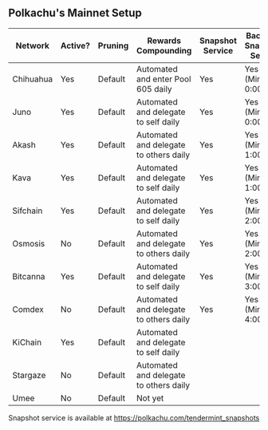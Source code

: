 ## Polkachu's Mainnet Setup

| Network   | Active? | Pruning | Rewards Compounding                    | Snapshot Service | Backup / Snapshot Server | PRC Server |
| --------- | ------- | ------- | -------------------------------------- | ---------------- | ------------------------ | ---------- |
| Chihuahua | Yes     | Default | Automated and enter Pool 605 daily     | Yes              | Yes (Minio1: 0:00)       |            |
| Juno      | Yes     | Default | Automated and delegate to self daily   | Yes              | Yes (Minio2: 0:00)       |            |
| Akash     | Yes     | Default | Automated and delegate to others daily | Yes              | Yes (Minio1: 1:00)       |            |
| Kava      | Yes     | Default | Automated and delegate to self daily   | Yes              | Yes (Minio2: 1:00)       |            |
| Sifchain  | Yes     | Default | Automated and delegate to self daily   | Yes              | Yes (Minio1: 2:00)       |            |
| Osmosis   | No      | Default | Automated and delegate to others daily | Yes              | Yes (Minio2: 2:00)       |            |
| Bitcanna  | Yes     | Default | Automated and delegate to self daily   | Yes              | Yes (Minio1: 3:00)       |            |
| Comdex    | No      | Default | Automated and delegate to others daily | Yes              | Yes (Minio1: 4:00)       |            |
| KiChain   | Yes     | Default | Automated and delegate to self daily   |                  |                          |            |
| Stargaze  | No      | Default | Automated and delegate to others daily |                  |                          |            |
| Umee      | No      | Default | Not yet                                |                  |                          |            |

Snapshot service is available at https://polkachu.com/tendermint_snapshots
